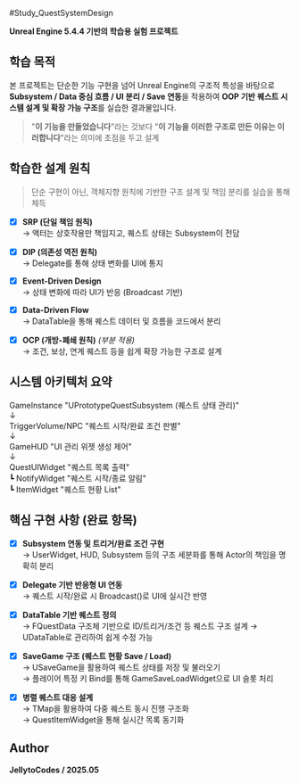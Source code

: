 #Study_QuestSystemDesign

**Unreal Engine 5.4.4 기반의 학습용 실험 프로젝트**

## 학습 목적
본 프로젝트는 단순한 기능 구현을 넘어
Unreal Engine의 구조적 특성을 바탕으로 **Subsystem / Data 중심 흐름 / UI 분리 / Save 연동**을 적용하여
**OOP 기반 퀘스트 시스템 설계 및 확장 가능 구조**를 실습한 결과물입니다.

> "**이 기능을 만들었습니다**"라는 것보다 "**이 기능을 이러한 구조로 만든 이유는 이러합니다**"라는
의미에 초점을 두고 설계

## 학습한 설계 원칙
> 단순 구현이 아닌, 객체지향 원칙에 기반한 구조 설계 및 책임 분리를 실습을 통해 체득
- [X] **SRP (단일 책임 원칙)**  
  → 액터는 상호작용만 책임지고, 퀘스트 상태는 Subsystem이 전담

- [X] **DIP (의존성 역전 원칙)**  
  → Delegate를 통해 상태 변화를 UI에 통지

- [X] **Event-Driven Design**  
  → 상태 변화에 따라 UI가 반응 (Broadcast 기반)

- [X] **Data-Driven Flow**  
  → DataTable을 통해 퀘스트 데이터 및 흐름을 코드에서 분리

- [X] **OCP (개방-폐쇄 원칙)** *(부분 적용)*  
  → 조건, 보상, 연계 퀘스트 등을 쉽게 확장 가능한 구조로 설계

## 시스템 아키텍처 요약
GameInstance	"UPrototypeQuestSubsystem (퀘스트 상태 관리)"  
 ↓	  
TriggerVolume/NPC  "퀘스트 시작/완료 조건 판별"  
 ↓	  
GameHUD	"UI 관리 위젯 생성 제어"  
 ↓  
QuestUIWidget	  "퀘스트 목록 출력"   
┗ NotifyWidget  "퀘스트 시작/종료 알림"  
┗ ItemWidget    "퀘스트 현황 List"  

## 핵심 구현 사항 (완료 항목)
- [X] **Subsystem 연동 및 트리거/완료 조건 구현**   
  → UserWidget, HUD, Subsystem 등의 구조 세분화를 통해 Actor의 책임을 명확히 분리

- [X] **Delegate 기반 반응형 UI 연동**  
  → 퀘스트 시작/완료 시 Broadcast()로 UI에 실시간 반영

- [X] **DataTable 기반 퀘스트 정의**  
  → FQuestData 구조체 기반으로 ID/트리거/조건 등 퀘스트 구조 설계
  → UDataTable로 관리하여 쉽게 수정 가능

- [X] **SaveGame 구조 (퀘스트 현황 Save / Load)**  
  → USaveGame을 활용하여 퀘스트 상태를 저장 및 불러오기  
  → 플레이어 특정 키 Bind를 통해 GameSaveLoadWidget으로 UI 슬롯 처리  

- [X] **병렬 퀘스트 대응 설계**  
  → TMap을 활용하여 다중 퀘스트 동시 진행 구조화  
  → QuestItemWidget을 통해 실시간 목록 동기화  

## Author
   **JellytoCodes / 2025.05**
